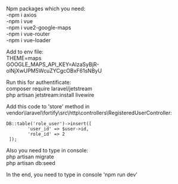 Npm packages which you need:
   <br/> -npm i axios
    <br/>-npm i vue
    <br/>-npm i vue2-google-maps
    <br/>-npm i vue-router
   <br/> -npm i vue-loader

Add to env file:
    <br/>THEME=maps
   <br/> GOOGLE_MAPS_API_KEY=AIzaSyBjR-olNjXwUPM5WcuZYCgcOBxF61sNByU
   
Run this for authentificate:
   <br/> composer require laravel/jetstream
   <br/> php artisan jetstream:install livewire
    
Add this code to 'store' method in vendor\laravel\fortify\src\http\controllers\RegisteredUserController:

    DB::table('role_user')->insert([
            'user_id' => $user->id,
            'role_id' => 2
     ]);
     
Also you need to type in console:
    <br/>php artisan migrate
    <br/>php artisan db:seed
    
In the end, you need to type in console 'npm run dev'
